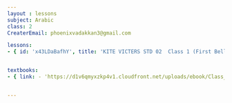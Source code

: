 ```yaml
--- 
layout : lessons 
subject: Arabic
class: 2
CreaterEmail: phoenixvadakkan3@gmail.com

lessons: 
- { id: 'x43LDaBafhY', title: 'KITE VICTERS STD 02  Class 1 (First Bell-ഫസ്റ്റ് ബെല്‍)' }


textbooks:
- { link: - 'https://d1v6qmyxzkp4v1.cloudfront.net/uploads/ebook/Class_II/KeralaReaderArabic/KeralaArabicReader.pdf', title: 'Arabic Part -1' , medium:'Malayalam' }


---
```

